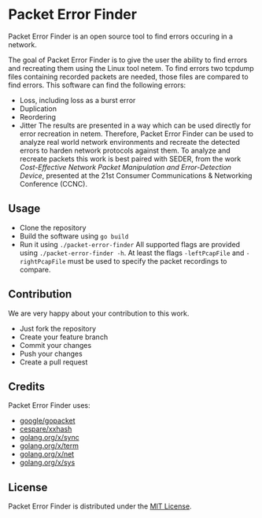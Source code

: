 # Packet Error Finder
Packet Error Finder is an open source tool to find errors occuring in a network.

The goal of Packet Error Finder is to give the user the ability to find errors and recreating them using the Linux tool netem.
To find errors two tcpdump files containing recorded packets are needed, those files are compared to find errors.
This software can find the following errors:
- Loss, including loss as a burst error
- Duplication
- Reordering
- Jitter
The results are presented in a way which can be used directly for error recreation in netem.
Therefore, Packet Error Finder can be used to analyze real world network environments and recreate the detected errors to harden network protocols against them.
To analyze and recreate packets this work is best paired with SEDER, from the work *Cost-Effective Network Packet Manipulation and Error-Detection Device*, presented at the 21st Consumer Communications & Networking Conference (CCNC).

## Usage
- Clone the repository
- Build the software using `go build`
- Run it using `./packet-error-finder`
All supported flags are provided using `./packet-error-finder -h`. At least the flags `-leftPcapFile` and `-rightPcapFile` must be used to specify the packet recordings to compare.

## Contribution
We are very happy about your contribution to this work.
- Just fork the repository
- Create your feature branch
- Commit your changes
- Push your changes
- Create a pull request

## Credits
Packet Error Finder uses:
- [google/gopacket](https://github.com/google/gopacket)
- [cespare/xxhash](https://github.com/google/gopacket)
- [golang.org/x/sync](https://pkg.go.dev/golang.org/x/sync)
- [golang.org/x/term](https://pkg.go.dev/golang.org/x/term)
- [golang.org/x/net](https://pkg.go.dev/golang.org/x/net)
- [golang.org/x/sys](https://pkg.go.dev/golang.org/x/sys)

## License
Packet Error Finder is distributed under the [MIT License](https://github.com/afkjanus/packet-error-finder/blob/main/LICENSE.md).

